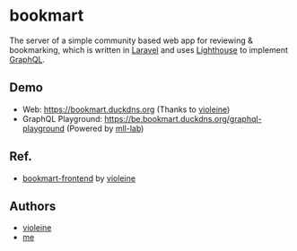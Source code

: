 # bookmart

The server of a simple community based web app for reviewing & bookmarking, which is written in [Laravel](https://laravel.com/) and uses [Lighthouse](https://lighthouse-php.com/) to implement [GraphQL](https://graphql.org/).

## Demo

- Web: https://bookmart.duckdns.org (Thanks to [violeine](https://github.com/violeine))
- GraphQL Playground: https://be.bookmart.duckdns.org/graphql-playground (Powered by [mll-lab](https://github.com/mll-lab/laravel-graphql-playground))

## Ref.

- [bookmart-frontend](https://github.com/violeine/bookmart-frontend) by [violeine](https://github.com/violeine)

## Authors

- [violeine](https://github.com/violeine)
- [me](https://github.com/anhvuk13)
